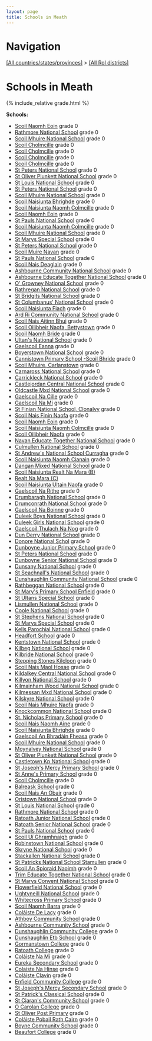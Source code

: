 ```yaml
---
layout: page
title: Schools in Meath
---
```

# Navigation

[[All countries/states/provinces]](../..) > [[All RoI districts]](..)

# Schools in Meath

{% include_relative grade.html %}

**Schools:**

- [Scoil Naomh Eoin](Scoil_Naomh_Eoin.md) grade 0
- [Rathmore National School](Rathmore_National_School.md) grade 0
- [Scoil Mhuire National School](Scoil_Mhuire_National_School.md) grade 0
- [Scoil Cholmcille](Scoil_Cholmcille.md) grade 0
- [Scoil Cholmcille](Scoil_Cholmcille.md) grade 0
- [Scoil Cholmcille](Scoil_Cholmcille.md) grade 0
- [Scoil Cholmcille](Scoil_Cholmcille.md) grade 0
- [St Peters National School](St_Peters_National_School.md) grade 0
- [St Oliver Plunkett National School](St_Oliver_Plunkett_National_School.md) grade 0
- [St Louis National School](St_Louis_National_School.md) grade 0
- [St Peters National School](St_Peters_National_School.md) grade 0
- [Scoil Mhuire National School](Scoil_Mhuire_National_School.md) grade 0
- [Scoil Naisiunta Bhrighde](Scoil_Naisiunta_Bhrighde.md) grade 0
- [Scoil Naisiunta Naomh Colmcille](Scoil_Naisiunta_Naomh_Colmcille.md) grade 0
- [Scoil Naomh Eoin](Scoil_Naomh_Eoin.md) grade 0
- [St Pauls National School](St_Pauls_National_School.md) grade 0
- [Scoil Naisiunta Naomh Colmcille](Scoil_Naisiunta_Naomh_Colmcille.md) grade 0
- [Scoil Mhuire National School](Scoil_Mhuire_National_School.md) grade 0
- [St Marys Special School](St_Marys_Special_School.md) grade 0
- [St Peters National School](St_Peters_National_School.md) grade 0
- [Scoil Muire Navan](Scoil_Muire_Navan.md) grade 0
- [St Pauls National School](St_Pauls_National_School.md) grade 0
- [Scoil Nais Deaglain](Scoil_Nais_Deaglain.md) grade 0
- [Ashbourne Community National School](Ashbourne_Community_National_School.md) grade 0
- [Ashbourne Educate Together National School](Ashbourne_Educate_Together_National_School.md) grade 0
- [O' Growney National School](O'_Growney_National_School.md) grade 0
- [Rathregan National School](Rathregan_National_School.md) grade 0
- [St Bridgits National School](St_Bridgits_National_School.md) grade 0
- [St Columbanus' National School](St_Columbanus'_National_School.md) grade 0
- [Scoil Naisiunta Fiach](Scoil_Naisiunta_Fiach.md) grade 0
- [Ard Ri Community National School](Ard_Ri_Community_National_School.md) grade 0
- [Scoil Nais Aitinn Bhui](Scoil_Nais_Aitinn_Bhui.md) grade 0
- [Scoil Oilibheir Naofa, Bettystown](Scoil_Oilibheir_Naofa,_Bettystown.md) grade 0
- [Scoil Naomh Bride](Scoil_Naomh_Bride.md) grade 0
- [Ultan's National School](Ultan's_National_School.md) grade 0
- [Gaelscoil Eanna](Gaelscoil_Eanna.md) grade 0
- [Boyerstown National School](Boyerstown_National_School.md) grade 0
- [Cannistown Primary School -Scoil Bhride](Cannistown_Primary_School_-Scoil_Bhride.md) grade 0
- [Scoil Mhuire, Carlanstown](Scoil_Mhuire,_Carlanstown.md) grade 0
- [Carnaross National School](Carnaross_National_School.md) grade 0
- [Carrickleck National School](Carrickleck_National_School.md) grade 0
- [Castlejordan Central National School](Castlejordan_Central_National_School.md) grade 0
- [Oldcastle Mxd National School](Oldcastle_Mxd_National_School.md) grade 0
- [Gaelscoil Na Cille](Gaelscoil_Na_Cille.md) grade 0
- [Gaelscoil Na Mi](Gaelscoil_Na_Mi.md) grade 0
- [St Finian National School, Clonalvy](St_Finian_National_School,_Clonalvy.md) grade 0
- [Scoil Nais Finin Naofa](Scoil_Nais_Finin_Naofa.md) grade 0
- [Scoil Naomh Eoin](Scoil_Naomh_Eoin.md) grade 0
- [Scoil Naisiunta Naomh Colmcille](Scoil_Naisiunta_Naomh_Colmcille.md) grade 0
- [Scoil Oilibheir Naofa](Scoil_Oilibheir_Naofa.md) grade 0
- [Navan Educate Together National School](Navan_Educate_Together_National_School.md) grade 0
- [Culmullen National School](Culmullen_National_School.md) grade 0
- [St Andrew's National School Curragha](St_Andrew's_National_School_Curragha.md) grade 0
- [Scoil Naisiunta Naomh Cianain](Scoil_Naisiunta_Naomh_Cianain.md) grade 0
- [Dangan Mixed National School](Dangan_Mixed_National_School.md) grade 0
- [Scoil Naisiunta Realt Na Mara (B)](Scoil_Naisiunta_Realt_Na_Mara_(B).md)
- [Realt Na Mara (C)](Realt_Na_Mara_(C).md)
- [Scoil Naisiunta Ultain Naofa](Scoil_Naisiunta_Ultain_Naofa.md) grade 0
- [Gaelscoil Na Ríthe](Gaelscoil_Na_Ríthe.md) grade 0
- [Drumbaragh National School](Drumbaragh_National_School.md) grade 0
- [Drumconrath National School](Drumconrath_National_School.md) grade 0
- [Gaelscoil Na Boinne](Gaelscoil_Na_Boinne.md) grade 0
- [Duleek Boys National School](Duleek_Boys_National_School.md) grade 0
- [Duleek Girls National School](Duleek_Girls_National_School.md) grade 0
- [Gaelscoil Thulach Na Nog](Gaelscoil_Thulach_Na_Nog.md) grade 0
- [Dun Derry National School](Dun_Derry_National_School.md) grade 0
- [Donore National Schol](Donore_National_Schol.md) grade 0
- [Dunboyne Junior Primary School](Dunboyne_Junior_Primary_School.md) grade 0
- [St Peters National School](St_Peters_National_School.md) grade 0
- [Dunboyne Senior National School](Dunboyne_Senior_National_School.md) grade 0
- [Dunsany National School](Dunsany_National_School.md) grade 0
- [St Seachnall's National School](St_Seachnall's_National_School.md) grade 0
- [Dunshaughlin Community National School](Dunshaughlin_Community_National_School.md) grade 0
- [Rathbeggan National School](Rathbeggan_National_School.md) grade 0
- [St Mary's Primary School Enfield](St_Mary's_Primary_School_Enfield.md) grade 0
- [St Ultans Special School](St_Ultans_Special_School.md) grade 0
- [Lismullen National School](Lismullen_National_School.md) grade 0
- [Coole National School](Coole_National_School.md) grade 0
- [St Stephens National School](St_Stephens_National_School.md) grade 0
- [St Marys Special School](St_Marys_Special_School.md) grade 0
- [Kells Parochial National School](Kells_Parochial_National_School.md) grade 0
- [Headfort School](Headfort_School.md) grade 0
- [Kentstown National School](Kentstown_National_School.md) grade 0
- [Kilbeg National School](Kilbeg_National_School.md) grade 0
- [Kilbride National School](Kilbride_National_School.md) grade 0
- [Stepping Stones Kilcloon](Stepping_Stones_Kilcloon.md) grade 0
- [Scoil Nais Maol Hosae](Scoil_Nais_Maol_Hosae.md) grade 0
- [Kildalkey Central National School](Kildalkey_Central_National_School.md) grade 0
- [Killyon National School](Killyon_National_School.md) grade 0
- [Kilmainham Wood National School](Kilmainham_Wood_National_School.md) grade 0
- [Kilmessan Mxd National School](Kilmessan_Mxd_National_School.md) grade 0
- [Kilskyre National School](Kilskyre_National_School.md) grade 0
- [Scoil Nais Mhuire Naofa](Scoil_Nais_Mhuire_Naofa.md) grade 0
- [Knockcommon National School](Knockcommon_National_School.md) grade 0
- [St. Nicholas Primary School](St._Nicholas_Primary_School.md) grade 0
- [Scoil Nais Naomh Aine](Scoil_Nais_Naomh_Aine.md) grade 0
- [Scoil Naisiunta Bhrighde](Scoil_Naisiunta_Bhrighde.md) grade 0
- [Gaelscoil An Bhradáin Fheasa](Gaelscoil_An_Bhradáin_Fheasa.md) grade 0
- [Scoil Mhuire National School](Scoil_Mhuire_National_School.md) grade 0
- [Moynalvey National School](Moynalvey_National_School.md) grade 0
- [St Oliver Plunkett National School](St_Oliver_Plunkett_National_School.md) grade 0
- [Castletown Kp National School](Castletown_Kp_National_School.md) grade 0
- [St Joseph's Mercy Primary School](St_Joseph's_Mercy_Primary_School.md) grade 0
- [St Anne's Primary School](St_Anne's_Primary_School.md) grade 0
- [Scoil Cholmcille](Scoil_Cholmcille.md) grade 0
- [Balreask School](Balreask_School.md) grade 0
- [Scoil Nais An Obair](Scoil_Nais_An_Obair.md) grade 0
- [Oristown National School](Oristown_National_School.md) grade 0
- [St Louis National School](St_Louis_National_School.md) grade 0
- [Rathmore National School](Rathmore_National_School.md) grade 0
- [Ratoath Junior National School](Ratoath_Junior_National_School.md) grade 0
- [Ratoath Senior National School](Ratoath_Senior_National_School.md) grade 0
- [St Pauls National School](St_Pauls_National_School.md) grade 0
- [Scoil Uí Ghramhnaigh](Scoil_Uí_Ghramhnaigh.md) grade 0
- [Robinstown National School](Robinstown_National_School.md) grade 0
- [Skryne National School](Skryne_National_School.md) grade 0
- [Stackallen National School](Stackallen_National_School.md) grade 0
- [St Patricks National School Stamullen](St_Patricks_National_School_Stamullen.md) grade 0
- [Scoil An Spioraid Naoimh](Scoil_An_Spioraid_Naoimh.md) grade 0
- [Trim Educate Together National School](Trim_Educate_Together_National_School.md) grade 0
- [St Marys Convent National School](St_Marys_Convent_National_School.md) grade 0
- [Flowerfield National School](Flowerfield_National_School.md) grade 0
- [Ughtyneill National School](Ughtyneill_National_School.md) grade 0
- [Whitecross Primary School](Whitecross_Primary_School.md) grade 0
- [Scoil Naomh Barra](Scoil_Naomh_Barra.md) grade 0
- [Coláiste De Lacy](Coláiste_De_Lacy.md) grade 0
- [Athboy Community School](Athboy_Community_School.md) grade 0
- [Ashbourne Community School](Ashbourne_Community_School.md) grade 0
- [Dunshaughlin Community College](Dunshaughlin_Community_College.md) grade 0
- [Dunshaughlin Etb School](Dunshaughlin_Etb_School.md) grade 0
- [Gormanstown College](Gormanstown_College.md) grade 0
- [Ratoath College](Ratoath_College.md) grade 0
- [Coláiste Na Mí](Coláiste_Na_Mí.md) grade 0
- [Eureka Secondary School](Eureka_Secondary_School.md) grade 0
- [Colaiste Na Hinse](Colaiste_Na_Hinse.md) grade 0
- [Coláiste Clavin](Coláiste_Clavin.md) grade 0
- [Enfield Community College](Enfield_Community_College.md) grade 0
- [St Joseph's Mercy Secondary School](St_Joseph's_Mercy_Secondary_School.md) grade 0
- [St Patrick's Classical School](St_Patrick's_Classical_School.md) grade 0
- [St Ciaran's Community School](St_Ciaran's_Community_School.md) grade 0
- [O Carolan College](O_Carolan_College.md) grade 0
- [St Oliver Post Primary](St_Oliver_Post_Primary.md) grade 0
- [Coláiste Pobail Rath Cairn](Coláiste_Pobail_Rath_Cairn.md) grade 0
- [Boyne Community School](Boyne_Community_School.md) grade 0
- [Beaufort College](Beaufort_College.md) grade 0
